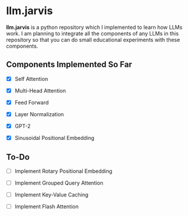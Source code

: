 # llm.jarvis


**llm.jarvis** is a python repository which I implemented to learn how LLMs work. I am planning to integrate all the components of any LLMs in this repository so that you can do small educational experiments with these components.


## Components Implemented So Far

- [x] Self Attention
- [x] Multi-Head Attention
- [x] Feed Forward
- [x] Layer Normalization
- [x] GPT-2
- [x] Sinusoidal Positional Embedding


## To-Do

- [ ] Implement Rotary Positional Embedding
- [ ] Implement Grouped Query Attention
- [ ] Implement Key-Value Caching
- [ ] Implement Flash Attention






